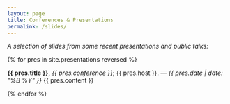 ```yaml
---
layout: page
title: Conferences & Presentations
permalink: /slides/
---
```


_A selection of slides from some recent presentations and public talks:_

{% for pres in site.presentations reversed %}

**{{ pres.title }}**, _{{ pres.conference }}_; {{ pres.host }}. — _{{ pres.date | date: "%B %Y" }}_
{{ pres.content }}

{% endfor %}
